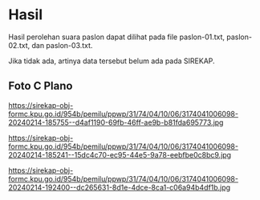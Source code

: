 # Hasil

Hasil perolehan suara paslon dapat dilihat pada file paslon-01.txt, paslon-02.txt, dan paslon-03.txt.

Jika tidak ada, artinya data tersebut belum ada pada SIREKAP.

## Foto C Plano

https://sirekap-obj-formc.kpu.go.id/954b/pemilu/ppwp/31/74/04/10/06/3174041006098-20240214-185755--d4af1190-69fb-46ff-ae9b-b81fda695773.jpg

https://sirekap-obj-formc.kpu.go.id/954b/pemilu/ppwp/31/74/04/10/06/3174041006098-20240214-185241--15dc4c70-ec95-44e5-9a78-eebfbe0c8bc9.jpg

https://sirekap-obj-formc.kpu.go.id/954b/pemilu/ppwp/31/74/04/10/06/3174041006098-20240214-192400--dc265631-8d1e-4dce-8ca1-c06a94b4df1b.jpg
